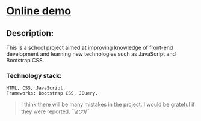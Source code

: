 # [Online demo](evjack.github.io)  

## Description:
This is a school project aimed at improving knowledge of front-end development and learning new technologies such as JavaScript and Bootstrap CSS.  

### Technology stack: 
`HTML, CSS, JavaScript.`  
`Frameworks: Bootstrap CSS, JQuery.`  
  
  > I think there will be many mistakes in the project. I would be grateful if they were reported. ¯\\_(ツ)_/¯
